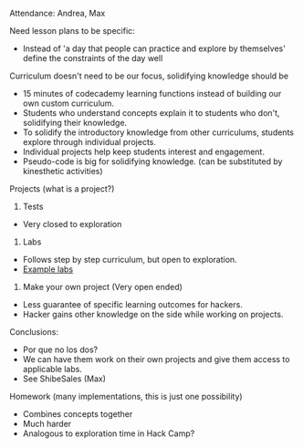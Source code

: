 Attendance: Andrea, Max

Need lesson plans to be specific:

- Instead of 'a day that people can practice and explore by themselves' define
  the constraints of the day well

Curriculum doesn't need to be our focus, solidifying knowledge should be

- 15 minutes of codecademy learning functions instead of building our own custom
  curriculum.
- Students who understand concepts explain it to students who don't, solidifying
  their knowledge.
- To solidify the introductory knowledge from other curriculums, students
  explore through individual projects.
- Individual projects help keep students interest and engagement.
- Pseudo-code is big for solidifying knowledge. (can be substituted by
  kinesthetic activities)

Projects (what is a project?)

1. Tests
  - Very closed to exploration
1. Labs
  - Follows step by step curriculum, but open to exploration.
  - [Example labs](https://drive.google.com/folderview?id=0B3W1S1znINJJZ2pIaThEUmV5clE&usp=sharing&tid=0B8egkDIZJzGSaFY2SVJxNnJaZ0U)
1. Make your own project (Very open ended)
  - Less guarantee of specific learning outcomes for hackers.
  - Hacker gains other knowledge on the side while working on projects.

Conclusions:

- Por que no los dos?
- We can have them work on their own projects and give them access to applicable
  labs.
- See ShibeSales (Max)

Homework (many implementations, this is just one possibility)
- Combines concepts together
- Much harder
- Analogous to exploration time in Hack Camp?
